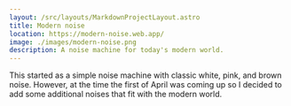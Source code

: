 ```yaml
---
layout: /src/layouts/MarkdownProjectLayout.astro
title: Modern noise
location: https://modern-noise.web.app/
image: ./images/modern-noise.png
description: A noise machine for today's modern world.
---
```


This started as a simple noise machine with classic white, pink, and brown noise. However, at the time the first of April was coming up so I decided to add some additional noises that fit with the modern world.